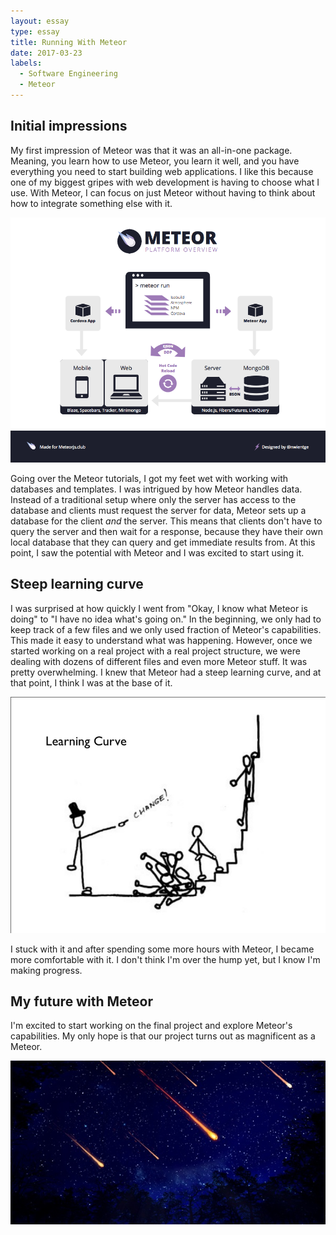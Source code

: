 ```yaml
---
layout: essay
type: essay
title: Running With Meteor
date: 2017-03-23
labels:
  - Software Engineering
  - Meteor
---
```


## Initial impressions
My first impression of Meteor was that it was an all-in-one package. Meaning, you learn how to use Meteor, you learn it well, and you have everything you need to start building web applications. I like this because one of my biggest gripes with web development is having to choose what I use. With Meteor, I can focus on just Meteor without having to think about how to integrate something else with it.

<img class="ui bordered large image" src="../images/meteor-platform.png">

Going over the Meteor tutorials, I got my feet wet with working with databases and templates. I was intrigued by how Meteor handles data. Instead of a traditional setup where only the server has access to the database and clients must request the server for data, Meteor sets up a database for the client *and* the server. This means that clients don't have to query the server and then wait for a response, because they have their own local database that they can query and get immediate results from. At this point, I saw the potential with Meteor and I was excited to start using it.

## Steep learning curve
I was surprised at how quickly I went from "Okay, I know what Meteor is doing" to "I have no idea what's going on." In the beginning, we only had to keep track of a few files and we only used fraction of Meteor's capabilities. This made it easy to understand what was happening. However, once we started working on a real project with a real project structure, we were dealing with dozens of different files and even more Meteor stuff. It was pretty overwhelming. I knew that Meteor had a steep learning curve, and at that point, I think I was at the base of it.

<img class="ui bordered large image" src="../images/steep-learning-curve.jpg">

I stuck with it and after spending some more hours with Meteor, I became more comfortable with it. I don't think I'm over the hump yet, but I know I'm making progress.

## My future with Meteor
I'm excited to start working on the final project and explore Meteor's capabilities. My only hope is that our project turns out as magnificent as a Meteor.

<img class="ui fluid image" src="../images/meteor-shower.jpg">